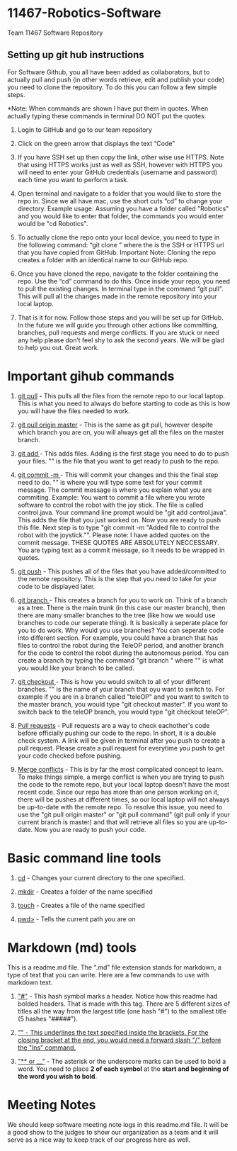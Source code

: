 # 11467-Robotics-Software
Team 11467 Software Repository

## Setting up git hub instructions
For Software Github, you all have been added as collaborators, but to actually pull and push (in other words retrieve, edit and publish your code) you need to clone the repository. To do this you can follow a few simple steps. 

*Note: When commands are shown I have put them in quotes. When actually typing these commands in terminal DO NOT put the quotes.

1. Login to GitHub and go to our team repository

2. Click on the green arrow that displays the text “Code”

3. If you have SSH set up then copy the link, other wise use HTTPS. Note that using HTTPS works just as well as SSH, however with HTTPS you will need to enter your GitHub credentials (username and password) each time you want to perform a task.

4. Open terminal and navigate to a folder that you would like to store the repo in. Since we all have mac, use the short cuts “cd” to change your directory. Example usage: Assuming you have a folder called "Robotics" and you would like to enter that folder, the commands you would enter would be "cd Robotics".

5. To actually clone the repo onto your local device, you need to type in the following command: “git clone <url>” where the <url> is the SSH or HTTPS url that you have copied from GitHub. Important Note: Cloning the repo creates a folder with an identical name to our GitHub repo.
  
6. Once you have cloned the repo, navigate to the folder containing the repo. Use the “cd” command to do this. Once inside your repo, you need to pull the existing changes. In terminal type in the command “git pull”. This will pull all the changes made in the remote repository into your local laptop.

7. That is it for now. Follow those steps and you will be set up for GitHub. In the future we will guide you through other actions like committing, branches, pull requests and merge conflicts. If you are stuck or need any help please don’t feel shy to ask the second years. We will be glad to help you out. Great work.

# Important gihub commands

1. <ins>git pull</ins> - This pulls all the files from the remote repo to our local laptop. This is what you need to always do before starting to code as this is how you will have the files needed to work.

2. <ins>git pull origin master</ins> - This is the same as git pull, however despite which branch you are on, you will always get all the files on the master branch.

3. <ins>git add <file></ins> - This adds files. Adding is the first stage you need to do to push your files. "<file>" is the file that you want to get ready to push to the repo. 

4. <ins>git commit -m <text></ins> - This will commit your changes and this the final step need to do. "<text>" is where you will type some text for your commit message. The commit message is where you explain what you are commiting.
Example: You want to commit a file where you wrote software to control the robot with the joy stick. The file is called control.java. Your command line prompt would be "git add control.java". This adds the file that you just worked on. Now you are ready to push this file. Next step is to type "git commit -m "Added file to control the robot with the joystick."". Please note: I have added quotes on the commit message. THESE QUOTES ARE ABSOLUTELY NECCESSARY. You are typing text as a commit message, so it needs to be wrapped in quotes.
  
5. <ins>git push</ins> - This pushes all of the files that you have added/committed to the remote repository. This is the step that you need to take for your code to be displayed later.

6. <ins>git branch <branch name></ins> - This creates a branch for you to work on. Think of a branch as a tree. There is the main trunk (in this case our master branch), then there are many smaller branches to the tree (like how we would use branches to code our seperate thing). It is basically a seperate place for you to do work. Why would you use branches? You can seperate code into different section. For example, you could have a branch that has files to control the robot during the TeleOP period, and another branch for the code to control the robot during the autonomous period. You can create a branch by typing the command "git branch <branch name>" where "<branch name>" is what you would like your branch to be called.
  
7. <ins>git checkout <branch></ins> - This is how you would switch to all of your different branches. "<branch>" is the name of your branch that oyu want to switch to. For example if you are in a branch called "teleOP" and you want to switch to the master branch, you would type "git checkout master". If you want to switch back to the teleOP branch, you would type "git checkout teleOP". 
  
8. <ins>Pull requests</ins> - Pull requests are a way to check eachother's code before officially pushing our code to the repo. In short, it is a double check system. A link will be given in terminal after you push to create a pull request. Please create a pull request for everytime you push to get your code checked before pushing.

9. <ins>Merge conflicts</ins> - This is by far the most complicated concept to learn. To make things simple, a merge conflict is when you are trying to push the code to the remote repo, but your local laptop doesn't have the most recent code. Since our repo has more than one person working on it, there will be pushes at different times, so our local laptop will not always be up-to-date with the remote repo. To resolve this issue, you need to use the "git pull origin master" or "git pull command" (git pull only if your current branch is master) and that will retrieve all files so you are up-to-date. Now you are ready to push your code.

# Basic command line tools

1. <ins>cd</ins> - Changes your current directory to the one specified.

2. <ins>mkdir</ins> - Creates a folder of the name specified

3. <ins>touch</ins> - Creates a file of the name specified

4. <ins>pwd></ins> - Tells the current path you are on

# Markdown (md) tools

This is a readme.md file. The ".md" file extension stands for markdown, a type of text that you can write. Here are a few commands to use with markdown text.

1. <ins>"#"</ins> - This hash symbol marks a header. Notice how this readme had bolded headers. That is made with this tag. There are 5 different sizes of titles all the way from the largest title (one hash "#") to the smallest title (5 hashes "#####"). 

2. <ins>"<ins>"</ins> - This underlines the text specified inside the brackets. For the closing bracket at the end, you would need a forward slash "/" before the "lns" command.

3. <ins>"** or __"</ins> - The asterisk or the underscore marks can be used to bold a word. You need to place **2 of each symbol** at the __start and beginning of the word you wish to bold__. 

# Meeting Notes

We should keep software meeting note logs in this readme.md file. It will be a good show to the judges to show our organization as a team and it will serve as a nice way to keep track of our progress here as well.
